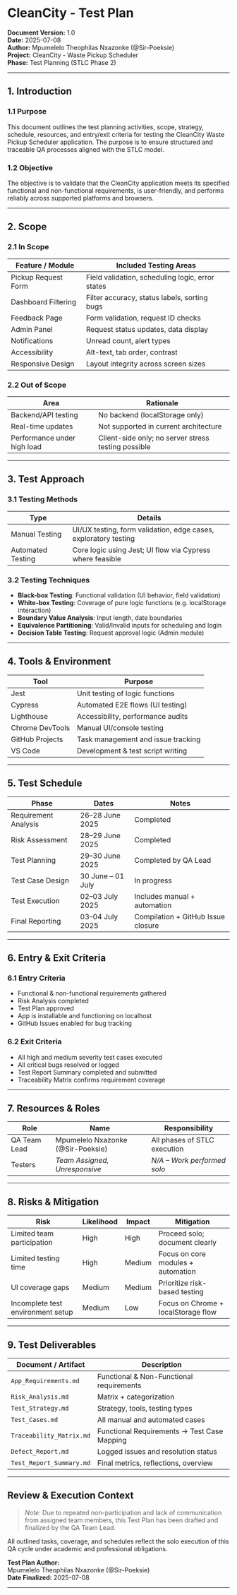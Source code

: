 # CleanCity - Test Plan

**Document Version:** 1.0  
**Date:** 2025-07-08  
**Author:** Mpumelelo Theophilas Nxazonke (@Sir-Poeksie)  
**Project:** CleanCity - Waste Pickup Scheduler  
**Phase:** Test Planning (STLC Phase 2)  

---

## 1. Introduction

### 1.1 Purpose

This document outlines the test planning activities, scope, strategy, schedule, resources, and entry/exit criteria for testing the CleanCity Waste Pickup Scheduler application. The purpose is to ensure structured and traceable QA processes aligned with the STLC model.

### 1.2 Objective

The objective is to validate that the CleanCity application meets its specified functional and non-functional requirements, is user-friendly, and performs reliably across supported platforms and browsers.

---

## 2. Scope

### 2.1 In Scope

| Feature / Module                    | Included Testing Areas                            |
|-------------------------------------|---------------------------------------------------|
| Pickup Request Form                 | Field validation, scheduling logic, error states  |
| Dashboard Filtering                 | Filter accuracy, status labels, sorting bugs      |
| Feedback Page                       | Form validation, request ID checks                |
| Admin Panel                         | Request status updates, data display              |
| Notifications                       | Unread count, alert types                         |
| Accessibility                       | Alt-text, tab order, contrast                     |
| Responsive Design                   | Layout integrity across screen sizes              |

### 2.2 Out of Scope

| Area                                | Rationale                                          |
|-------------------------------------|----------------------------------------------------|
| Backend/API testing                 | No backend (localStorage only)                     |
| Real-time updates                   | Not supported in current architecture              |
| Performance under high load         | Client-side only; no server stress testing possible|

---

## 3. Test Approach

### 3.1 Testing Methods

| Type             | Details                                                             |
|------------------|---------------------------------------------------------------------|
| Manual Testing   | UI/UX testing, form validation, edge cases, exploratory testing     |
| Automated Testing| Core logic using Jest; UI flow via Cypress where feasible           |

### 3.2 Testing Techniques

- **Black-box Testing**: Functional validation (UI behavior, field validation)
- **White-box Testing**: Coverage of pure logic functions (e.g. localStorage interaction)
- **Boundary Value Analysis**: Input length, date boundaries
- **Equivalence Partitioning**: Valid/Invalid inputs for scheduling and login
- **Decision Table Testing**: Request approval logic (Admin module)

---

## 4. Tools & Environment

| Tool              | Purpose                           |
|-------------------|------------------------------------|
| Jest              | Unit testing of logic functions    |
| Cypress           | Automated E2E flows (UI testing)   |
| Lighthouse        | Accessibility, performance audits  |
| Chrome DevTools   | Manual UI/console testing          |
| GitHub Projects   | Task management and issue tracking |
| VS Code           | Development & test script writing  |

---

## 5. Test Schedule

| Phase                    | Dates               | Notes                              |
|--------------------------|---------------------|-------------------------------------|
| Requirement Analysis     | 26–28 June 2025     | Completed                          |
| Risk Assessment          | 28–29 June 2025     | Completed                          |
| Test Planning            | 29–30 June 2025     | Completed by QA Lead               |
| Test Case Design         | 30 June – 01 July   | In progress                        |
| Test Execution           | 02–03 July 2025     | Includes manual + automation       |
| Final Reporting          | 03–04 July 2025     | Compilation + GitHub Issue closure |

---

## 6. Entry & Exit Criteria

### 6.1 Entry Criteria

- Functional & non-functional requirements gathered
- Risk Analysis completed
- Test Plan approved
- App is installable and functioning on localhost
- GitHub Issues enabled for bug tracking

### 6.2 Exit Criteria

- All high and medium severity test cases executed
- All critical bugs resolved or logged
- Test Report Summary completed and submitted
- Traceability Matrix confirms requirement coverage

---

## 7. Resources & Roles

| Role             | Name                          | Responsibility                     |
|------------------|-------------------------------|------------------------------------|
| QA Team Lead     | Mpumelelo Nxazonke (@Sir-Poeksie) | All phases of STLC execution      |
| Testers          | *Team Assigned, Unresponsive* | *N/A – Work performed solo*       |

---

## 8. Risks & Mitigation

| Risk                             | Likelihood | Impact | Mitigation                                      |
|----------------------------------|------------|--------|-------------------------------------------------|
| Limited team participation       | High       | High   | Proceed solo; document clearly                  |
| Limited testing time            | High       | Medium | Focus on core modules + automation              |
| UI coverage gaps                | Medium     | Medium | Prioritize risk-based testing                   |
| Incomplete test environment setup | Medium     | Low    | Focus on Chrome + localStorage flow             |

---

## 9. Test Deliverables

| Document / Artifact   | Description                              |
|---------------------- |------------------------------------------|
| `App_Requirements.md` | Functional & Non-Functional requirements |
| `Risk_Analysis.md` | Matrix + categorization |
| `Test_Strategy.md` | Strategy, tools, testing types |
| `Test_Cases.md` | All manual and automated cases |
| `Traceability_Matrix.md` | Functional Requirements -> Test Case Mapping |
| `Defect_Report.md` | Logged issues and resolution status |
| `Test_Report_Summary.md` | Final metrics, reflections, overview |

---

## Review & Execution Context

> *Note:* Due to repeated non-participation and lack of communication from assigned team members, this Test Plan has been drafted and finalized by the QA Team Lead.

All outlined tasks, coverage, and schedules reflect the solo execution of this QA cycle under academic and professional obligations.

**Test Plan Author:**  
Mpumelelo Theophilas Nxazonke (@Sir-Poeksie)  
**Date Finalized:** 2025-07-08

---
